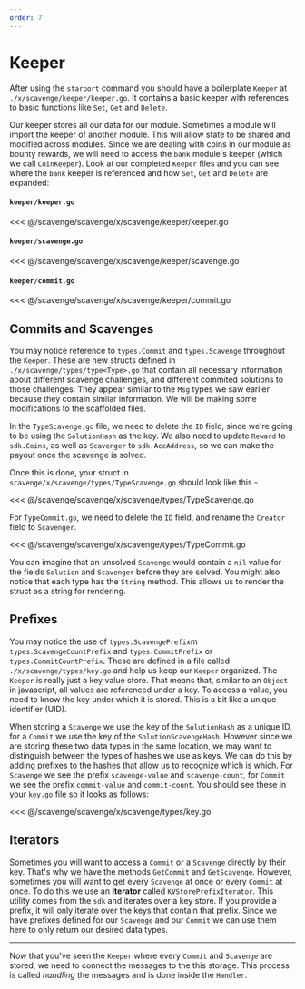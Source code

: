 ```yaml
---
order: 7
---
```


# Keeper

After using the `starport` command you should have a boilerplate `Keeper` at `./x/scavenge/keeper/keeper.go`. It contains a basic keeper with references to basic functions like `Set`, `Get` and `Delete`.

Our keeper stores all our data for our module. Sometimes a module will import the keeper of another module. This will allow state to be shared and modified across modules. Since we are dealing with coins in our module as bounty rewards, we will need to access the `bank` module's keeper (which we call `CoinKeeper`). Look at our completed `Keeper` files and you can see where the `bank` keeper is referenced and how `Set`, `Get` and `Delete` are expanded:

#### `keeper/keeper.go`
<<< @/scavenge/scavenge/x/scavenge/keeper/keeper.go

#### `keeper/scavenge.go`
<<< @/scavenge/scavenge/x/scavenge/keeper/scavenge.go

#### `keeper/commit.go`
<<< @/scavenge/scavenge/x/scavenge/keeper/commit.go

## Commits and Scavenges

You may notice reference to `types.Commit` and `types.Scavenge` throughout the `Keeper`. These are new structs defined in `./x/scavenge/types/type<Type>.go` that contain all necessary information about different scavenge challenges, and different commited solutions to those challenges. They appear similar to the `Msg` types we saw earlier because they contain similar information. We will be making some modifications to the scaffolded files.

In the `TypeScavenge.go` file, we need to delete the `ID` field, since we're going to be using the `SolutionHash` as the key. We also need to update `Reward` to `sdk.Coins`, as well as `Scavenger` to `sdk.AccAddress`, so we can make the payout once the scavenge is solved.

Once this is done, your struct in `scavenge/x/scavenge/types/TypeScavenge.go` should look like this -

<<< @/scavenge/scavenge/x/scavenge/types/TypeScavenge.go

For `TypeCommit.go`, we need to delete the `ID` field, and rename the `Creator` field to `Scavenger`.

<<< @/scavenge/scavenge/x/scavenge/types/TypeCommit.go

You can imagine that an unsolved `Scavenge` would contain a `nil` value for the fields `Solution` and `Scavenger` before they are solved. You might also notice that each type has the `String` method. This allows us to render the struct as a string for rendering.

## Prefixes

You may notice the use of `types.ScavengePrefix`m `types.ScavengeCountPrefix` and `types.CommitPrefix` or `types.CommitCountPrefix`. These are defined in a file called `./x/scavenge/types/key.go` and help us keep our `Keeper` organized. The `Keeper` is really just a key value store. That means that, similar to an `Object` in javascript, all values are referenced under a key. To access a value, you need to know the key under which it is stored. This is a bit like a unique identifier (UID).

When storing a `Scavenge` we use the key of the `SolutionHash` as a unique ID, for a `Commit` we use the key of the `SolutionScavengeHash`. However since we are storing these two data types in the same location, we may want to distinguish between the types of hashes we use as keys. We can do this by adding prefixes to the hashes that allow us to recognize which is which. For `Scavenge` we see the prefix `scavenge-value` and `scavenge-count`, for `Commit` we see the prefix `commit-value` and `commit-count`. You should see these in your `key.go` file so it looks as follows:

<<< @/scavenge/scavenge/x/scavenge/types/key.go

## Iterators

Sometimes you will want to access a `Commit` or a `Scavenge` directly by their key. That's why we have the methods `GetCommit` and `GetScavenge`. However, sometimes you will want to get every `Scavenge` at once or every `Commit` at once. To do this we use an **Iterator** called `KVStorePrefixIterator`. This utility comes from the `sdk` and iterates over a key store. If you provide a prefix, it will only iterate over the keys that contain that prefix. Since we have prefixes defined for our `Scavenge` and our `Commit` we can use them here to only return our desired data types.

---

Now that you've seen the `Keeper` where every `Commit` and `Scavenge` are stored, we need to connect the messages to the this storage. This process is called _handling_ the messages and is done inside the `Handler`.

